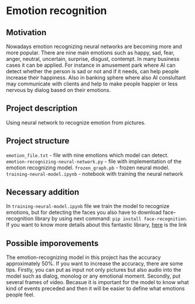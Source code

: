 # Emotion recognition
## Motivation
Nowadays emotion recognizing neural networks are becoming more and more popular. There are nine main emotions such as happy, sad, fear, anger, neutral, uncertain, surprise, disgust, contempt. In many business cases it can be applied. For instance in amusement park where AI can detect whether the person is sad or not and if it needs, can help people increase their happiness. Also in banking sphere where also AI conslultant may communicate with clients and help to make people happier or less nervous by dialog based on their emotions.
## Project description
Using neural network to recognize emotion from pictures.
## Project structure
`emotion_file.txt` - file with nine emotions which model can detect. `emotion-recognizing-neural-network.py` - file with implementation of the emotion recognizing model. `frozen_graph.pb` - frozen neural model. `training-neural-model.ipynb` - notebook with training the neural network
## Necessary addition
In `training-neural-model.ipynb` file we train the model to recognize emotions, but for detecting the faces you also have to download face-recognition library by using next command: `pip install face-recognition`. If you want to know more details about this fantastic library, [here](https://pypi.org/project/face-recognition/) is the link
## Possible imporovements
The emotion-recognizing model in this project has the accuracy approximately 50%. If you want to increase the accuracy, there are some tips. Firstly, you can put as input not only pictures but also audio into the model such as dialog, monolog or any emotional moment. Secondly, put several frames of video. Becasue it is important for the model to know what kind of events preceded and then it will be easier to define what emotions people feel.
